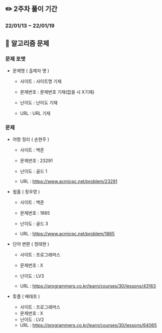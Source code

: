## ✏️ 2주차 풀이 기간

### 22/01/13 ~ 22/01/19



## 📒 알고리즘 문제

### 문제 포맷

- 문제명 ( 출제자 명 )

  - 사이트 : 사이트명 기재
  
  - 문제번호 : 문제번호 기재(없을 시 X기재)
  
  - 난이도 : 난이도 기재
  
  - URL : URL 기재
  
    
  

### 문제

- 어항 정리 ( 손현주 )
  - 사이트 : 백준
  
  - 문제번호 : 23291
  
  - 난이도 : 골드 1
  
  - URL : https://www.acmicpc.net/problem/23291
  
    
  
- 웜홀 ( 정우영 )
  - 사이트 : 백준
  
  - 문제번호 : 1865
  
  - 난이도 : 골드 3
  
  - URL : https://www.acmicpc.net/problem/1865
  
    
  
- 단어 변환 ( 정태현 )
  - 사이트 : 프로그래머스
  
  - 문제번호 : X
  
  - 난이도 : LV3
  
  - URL :  https://programmers.co.kr/learn/courses/30/lessons/43163
  
  
  
- 튜플 ( 배태호 )

  - 사이트 : 프로그래머스
  - 문제번호 : X
  - 난이도 : LV2
  - URL : https://programmers.co.kr/learn/courses/30/lessons/64065

